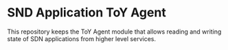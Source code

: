 # SND Application ToY Agent

This repository keeps the ToY Agent module that allows reading and writing state of SDN applications from higher level services.
